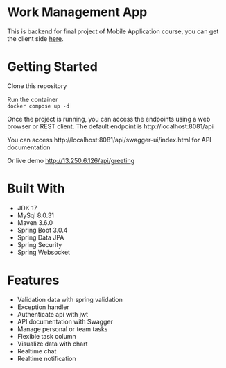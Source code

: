 # Work Management App

This is backend for final project of Mobile Application course, you can get the client side [here](https://github.com/khang1010/work-management).

# Getting Started
Clone this repository

Run the container  
```docker compose up -d```

Once the project is running, you can access the endpoints using a web browser or REST client.
The default endpoint is http://localhost:8081/api

You can access http://localhost:8081/api/swagger-ui/index.html for API documentation

Or live demo http://13.250.6.126/api/greeting

# Built With
* JDK 17
* MySql 8.0.31
* Maven 3.6.0
* Spring Boot 3.0.4
* Spring Data JPA
* Spring Security
* Spring Websocket

# Features
* Validation data with spring validation
* Exception handler
* Authenticate api with jwt
* API documentation with Swagger
* Manage personal or team tasks 
* Flexible task column
* Visualize data with chart
* Realtime chat
* Realtime notification
